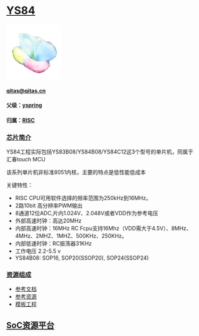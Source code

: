 ﻿# [YS84](https://github.com/sochub/YS84) 
[![sites](SoC/qitas.png)](http://www.qitas.cn) 
####  qitas@qitas.cn
#### 父级：[yspring](https://github.com/sochub/yspring)
#### 归属：[RISC](https://github.com/sochub/RISC) 
### [芯片简介](http://www.yspringtech.com/list/?134_1.html)

YS84工程实际包括YS83B08/YS84B08/YS84C12这3个型号的单片机，同属于汇春touch MCU

该系列单片机非标准8051内核，主要的特点是低性能低成本

关键特性：

* RISC CPU可用软件选择的频率范围为250kHz到16MHz。
*  2路10bit 高分辨率PWM输出
* 8通道12位ADC,片内1.024V、2.048V或者VDD作为参考电压
* 外部高速时钟：高达20MHz
* 内部高速时钟：16MHz RC Fcpu支持16Mhz（VDD需大于4.5V）、8MHz、4MHz、2MHZ、1MHZ、500KHz、250KHz。
* 内部低速时钟：RC振荡器31KHz
* 工作电压 2.2-5.5 v 
* YS84B08: SOP16, SOP20(SSOP20), SOP24(SSOP24) 


### [资源组成](https://github.com/sochub/YS84)

* [参考文档](docs/)
* [参考资源](src/)
* [模板工程](demo/)


##  [SoC资源平台](http://www.qitas.cn)

